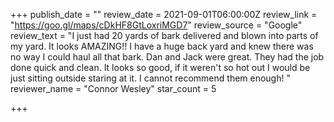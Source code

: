 +++
publish_date = ""
review_date = 2021-09-01T06:00:00Z
review_link = "https://goo.gl/maps/cDkHF8GtLoxriMGD7"
review_source = "Google"
review_text = "I just had 20 yards of bark delivered and blown into parts of my yard. It looks AMAZING!! I have a huge back yard and knew there was no way I could haul all that bark. Dan and Jack were great. They had the job done quick and clean. It looks so good, if it weren't so hot out I would be just sitting outside staring at it. I cannot recommend them enough! "
reviewer_name = "Connor Wesley"
star_count = 5

+++
